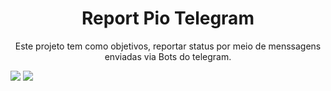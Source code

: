 <h1 align="center"> Report Pio Telegram </h1>
<p align="center">Este projeto tem como objetivos, reportar status por meio de menssagens enviadas via Bots do telegram.</p>

<img src="https://img.shields.io/static/v1?label=RPT&message=Telegram&color=7159c1&style=for-the-badge&logo=ghost"/>
<img src="https://img.shields.io/badge/Esp-Esp8266-green?label=Esp8266&message=Esp-12Et&style=flat"/>
